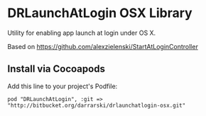 DRLaunchAtLogin OSX Library
===========================

Utility for enabling app launch at login under OS X.

Based on https://github.com/alexzielenski/StartAtLoginController

## Install via Cocoapods

Add this line to your project's Podfile:

	pod "DRLaunchAtLogin", :git => "http://bitbucket.org/darrarski/drlaunchatlogin-osx.git"
